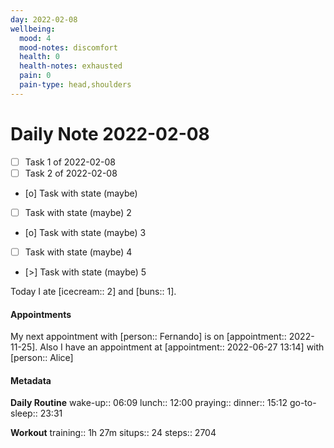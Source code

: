 ```yaml
---
day: 2022-02-08
wellbeing:
  mood: 4
  mood-notes: discomfort
  health: 0
  health-notes: exhausted
  pain: 0
  pain-type: head,shoulders
---
```


# Daily Note 2022-02-08

- [ ] Task 1 of 2022-02-08
- [ ] Task 2 of 2022-02-08
- [o] Task with state (maybe)
- [ ] Task with state (maybe) 2
- [o] Task with state (maybe) 3
- [ ] Task with state (maybe) 4
- [>] Task with state (maybe) 5

Today I ate [icecream:: 2] and [buns:: 1].

#### Appointments
My next appointment with [person:: Fernando] is on [appointment:: 2022-11-25].
Also I have an appointment at [appointment:: 2022-06-27 13:14] with [person:: Alice]

#### Metadata

**Daily Routine**
wake-up:: 06:09
lunch:: 12:00
praying:: 
dinner:: 15:12
go-to-sleep:: 23:31

**Workout**
training:: 1h 27m
situps:: 24
steps:: 2704
